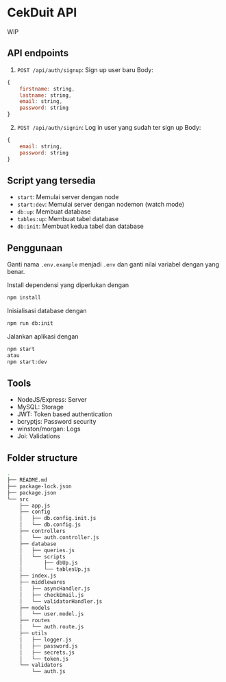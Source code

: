 # CekDuit API
WIP

## API endpoints
1. `POST /api/auth/signup`: Sign up user baru
Body:
```js
{
    firstname: string,
    lastname: string,
    email: string,
    password: string
}
```
2. `POST /api/auth/signin`: Log in user yang sudah ter sign up
Body:
```js
{
    email: string,
    password: string
}
```
## Script yang tersedia
* `start`: Memulai server dengan node
* `start:dev`: Memulai server dengan nodemon (watch mode)
* `db:up`: Membuat database
* `tables:up`: Membuat tabel database
* `db:init`: Membuat kedua tabel dan database

## Penggunaan
Ganti nama `.env.example` menjadi `.env` dan ganti nilai variabel dengan yang benar.

Install dependensi yang diperlukan dengan
```sh
npm install
```
Inisialisasi database dengan
```sh
npm run db:init
```
Jalankan aplikasi dengan
```sh
npm start
atau
npm start:dev
```

## Tools
* NodeJS/Express: Server
* MySQL: Storage
* JWT: Token based authentication
* bcryptjs: Password security
* winston/morgan: Logs
* Joi: Validations

## Folder structure
```sh
.
├── README.md
├── package-lock.json
├── package.json
└── src
    ├── app.js
    ├── config
    │   ├── db.config.init.js
    │   └── db.config.js
    ├── controllers
    │   └── auth.controller.js
    ├── database
    │   ├── queries.js
    │   └── scripts
    │       ├── dbUp.js
    │       └── tablesUp.js
    ├── index.js
    ├── middlewares
    │   ├── asyncHandler.js
    │   ├── checkEmail.js
    │   └── validatorHandler.js
    ├── models
    │   └── user.model.js
    ├── routes
    │   └── auth.route.js
    ├── utils
    │   ├── logger.js
    │   ├── password.js
    │   ├── secrets.js
    │   └── token.js
    └── validators
        └── auth.js
```